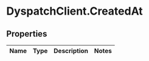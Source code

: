 # DyspatchClient.CreatedAt

## Properties
Name | Type | Description | Notes
------------ | ------------- | ------------- | -------------


